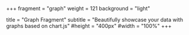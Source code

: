 +++
fragment = "graph"
weight = 121
background = "light"

title = "Graph Fragment"
subtitle = "Beautifully showcase your data with graphs based on chart.js"
#height = "400px"
#width = "100%"
+++
